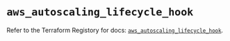# `aws_autoscaling_lifecycle_hook`

Refer to the Terraform Registory for docs: [`aws_autoscaling_lifecycle_hook`](https://www.terraform.io/docs/providers/aws/r/autoscaling_lifecycle_hook).
